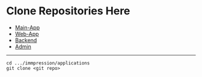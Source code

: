 # Clone Repositories Here

- [Main-App](https://github.com/Immpression-Dev-Team/Main-App)
- [Web-App](https://github.com/Immpression-Dev-Team/web-app)
- [Backend](https://github.com/Immpression-Dev-Team/Backend)
- [Admin](https://github.com/Immpression-Dev-Team/admin)

---

```
cd .../immpression/applications
git clone <git repo>
```
